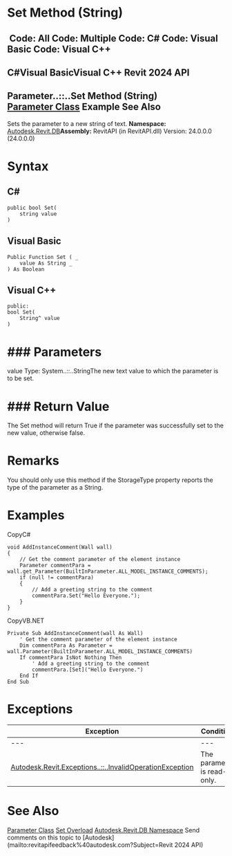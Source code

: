 # Set Method (String)

﻿
 Code: All Code: Multiple Code: C# Code: Visual Basic Code: Visual C++   
---  
C#Visual BasicVisual C++
Revit 2024 API  
---  
Parameter..::..Set Method (String)  
[Parameter Class](333ff41b-e6a7-d959-60bf-c3bfae495581.md "Parameter Class") Example See Also  
---  
Sets the parameter to a new string of text.
**Namespace:** [Autodesk.Revit.DB](87546ba7-461b-c646-cbb1-2cb8f5bff8b2.md "Autodesk.Revit.DB Namespace")**Assembly:** RevitAPI (in RevitAPI.dll) Version: 24.0.0.0 (24.0.0.0)
# Syntax
C#  
---  
```text
public bool Set(
	string value
)
```
  
Visual Basic  
---  
```text
Public Function Set ( _
	value As String _
) As Boolean
```
  
Visual C++  
---  
```text
public:
bool Set(
	String^ value
)
```
  
# ### Parameters
value
    Type: System..::..StringThe new text value to which the parameter is to be set.
# ### Return Value
The Set method will return True if the parameter was successfully set to the new value, otherwise false.
# Remarks
You should only use this method if the StorageType property reports the type of the parameter as a String.
# Examples
CopyC#
```text
void AddInstanceComment(Wall wall)
{
    // Get the comment parameter of the element instance
    Parameter commentPara = wall.get_Parameter(BuiltInParameter.ALL_MODEL_INSTANCE_COMMENTS);
    if (null != commentPara)
    {
        // Add a greeting string to the comment
        commentPara.Set("Hello Everyone.");
    }
}
```

CopyVB.NET
```text
Private Sub AddInstanceComment(wall As Wall)
    ' Get the comment parameter of the element instance
    Dim commentPara As Parameter = wall.Parameter(BuiltInParameter.ALL_MODEL_INSTANCE_COMMENTS)
    If commentPara IsNot Nothing Then
        ' Add a greeting string to the comment
        commentPara.[Set]("Hello Everyone.")
    End If
End Sub
```

# Exceptions
| Exception | Condition |
| --- | --- |
| --- | --- |
| [Autodesk.Revit.Exceptions..::..InvalidOperationException](9e715f03-3884-e539-4dd6-8d7545733adc.md "InvalidOperationException Class") | The parameter is read-only. |

# See Also
[Parameter Class](333ff41b-e6a7-d959-60bf-c3bfae495581.md "Parameter Class")
[Set Overload](906458f5-cc02-5972-1272-a59f27739c12.md "Set Method")
[Autodesk.Revit.DB Namespace](87546ba7-461b-c646-cbb1-2cb8f5bff8b2.md "Autodesk.Revit.DB Namespace")
Send comments on this topic to [Autodesk](mailto:revitapifeedback%40autodesk.com?Subject=Revit 2024 API)